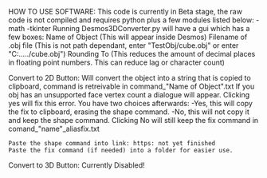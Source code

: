 HOW TO USE SOFTWARE:
  This code is currently in Beta stage, the raw code is not compiled and requires python plus a few modules listed below:
  -math
  -tkinter
  Running Desmos3DConverter.py will have a gui which has a few boxes:
  Name of Object (This will appear inside Desmos)
  Filename of .obj file (This is not path dependant, enter "TestObj/cube.obj" or enter "C:\...../cube.obj")
  Rounding To (This reduces the amount of decimal places in floating point numbers. This can reduce lag or character count)

  Convert to 2D Button:
    Will convert the object into a string that is copied to clipboard,
    command is retreivable in command_"Name of Object".txt
    If you obj has an unsupported face vertex count a dialogue will appear.
    Clicking yes will fix this error. You have two choices afterwards:
    -Yes, this will copy the fix to clipboard, erasing the shape command.
    -No, this will not copy it and keep the shape command.
    Clicking No will still keep the fix command in comand_"name"_aliasfix.txt

    Paste the shape command into link: https: not yet finished
    Paste the fix command (if needed) into a folder for easier use.
    
  Convert to 3D Button:
    Currently Disabled!
  
